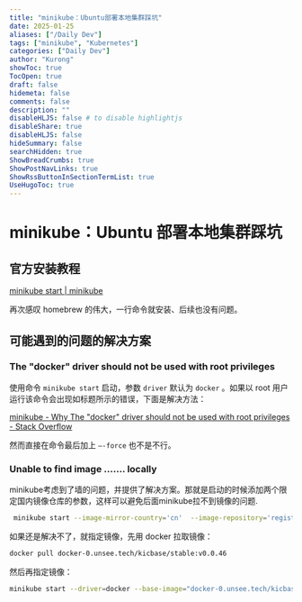 ```yaml
---
title: "minikube：Ubuntu部署本地集群踩坑"
date: 2025-01-25
aliases: ["/Daily Dev"]
tags: ["minikube", "Kubernetes"]
categories: ["Daily Dev"]
author: "Kurong"
showToc: true
TocOpen: true
draft: false
hidemeta: false
comments: false
description: ""
disableHLJS: false # to disable highlightjs
disableShare: true
disableHLJS: false
hideSummary: false
searchHidden: true
ShowBreadCrumbs: true
ShowPostNavLinks: true
ShowRssButtonInSectionTermList: true
UseHugoToc: true
---
```


# minikube：Ubuntu 部署本地集群踩坑

## 官方安装教程

[minikube start | minikube](https://minikube.sigs.k8s.io/docs/start/?arch=%2Flinux%2Fx86-64%2Fstable%2Fbinary+download)

再次感叹 homebrew 的伟大，一行命令就安装、后续也没有问题。



## 可能遇到的问题的解决方案

### The "docker" driver should not be used with root privileges

使用命令 `minikube start` 启动，参数 `driver` 默认为 `docker` 。如果以 root 用户运行该命令会出现如标题所示的错误，下面是解决方法：

[minikube - Why The "docker" driver should not be used with root privileges - Stack Overflow](https://stackoverflow.com/questions/68984450/why-the-docker-driver-should-not-be-used-with-root-privileges)

然而直接在命令最后加上 `–-force` 也不是不行。

### Unable to find image ……. locally

minikube考虑到了墙的问题，并提供了解决方案。那就是启动的时候添加两个限定国内镜像仓库的参数，这样可以避免后面minikube拉不到镜像的问题.

```bash
 minikube start --image-mirror-country='cn'  --image-repository='registry.cn-hangzhou.aliyuncs.com/google_containers'
```

如果还是解决不了，就指定镜像，先用 docker 拉取镜像：

```bash
docker pull docker-0.unsee.tech/kicbase/stable:v0.0.46
```

然后再指定镜像：

```bash
minikube start --driver=docker --base-image="docker-0.unsee.tech/kicbase/stable:v0.0.46" --force
```

